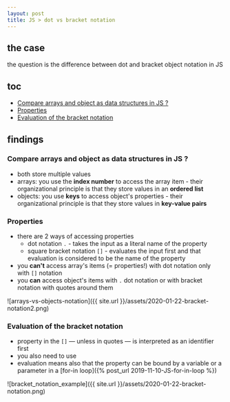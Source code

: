 ```yaml
---
layout: post
title: JS > dot vs bracket notation
---
```

## the case
the question is the difference between dot and bracket object notation in JS

## toc
<!-- TOC -->

- [Compare arrays and object as data structures in JS ?](#compare-arrays-and-object-as-data-structures-in-js-)
- [Properties](#properties)
- [Evaluation of the bracket notation](#evaluation-of-the-bracket-notation)

<!-- /TOC -->

## findings
### Compare arrays and object as data structures in JS ?
* both store multiple values
* arrays: you use the **index number** to access the array item - their organizational principle is that they store values in an **ordered list**
* objects: you use **keys** to access object's properties - their organizational principle is that they store values in **key-value pairs**

### Properties
* there are 2 ways of accessing properties 
    * dot notation `.` - takes the input as a literal name of the property
    * square bracket notation `[]` - evaluates the input first and that evaluation is considered to be the name of the property
* you **can't** access array's items (= properties!) with dot notation only with `[]` notation 
* you **can** access object's items with `.` dot notation or with bracket notation with quotes around them

![arrays-vs-objects-notation]({{ site.url }}/assets/2020-01-22-bracket-notation2.png)

### Evaluation of the bracket notation
* property in the `[]` — unless in quotes — is interpreted as an identifier first
* you also need to use 
* evaluation means also that the property can be bound by a variable or a parameter in a [for-in loop]({% post_url 2019-11-10-JS-for-in-loop %})

![bracket_notation_example]({{ site.url }}/assets/2020-01-22-bracket-notation.png)

